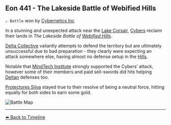 ## Eon 441 - The Lakeside Battle of Webified Hills

`⚔️ Battle` won by [Cybernetics Inc](https://zeithalt.github.io/r/cybernetics_inc.html)

In a stunning and unexpected attack near the [Lake Corsair](https://zeithalt.github.io/r/lake_corsair.html), [Cybers](https://zeithalt.github.io/r/cybers.html) reclaim their lands in _The Lakeside Battle of [Webified Hills](https://zeithalt.github.io/r/webified_hills.html)_.

[Delta Collective](https://zeithalt.github.io/r/delta_collective.html) valiantly attempts to defend the territory but are ultimately unsuccessful due to bad preparation - they clearly were expecting an attack somewhere else, having almost no defense setup in the [Hills](https://zeithalt.github.io/r/webified_hills.html).

Notable that [MindTech Institute](https://zeithalt.github.io/r/mindtech_institute.html) strongly supported the Cybers’ attack, however some of their members and paid sell-swords did hits helping [Deltan](https://zeithalt.github.io/r/deltans.html) defenses too.

[Protectores Silva](https://zeithalt.github.io/r/protectores_silva.html) stayed true to their resolve of being a neutral force, hitting equally for both sides to earn some gold.

![Battle Map](https://zeithalt.github.io/t/m/eon0441.png)



----------
[⬅️ Back to Timeline](https://zeithalt.github.io/t/#eon0441)